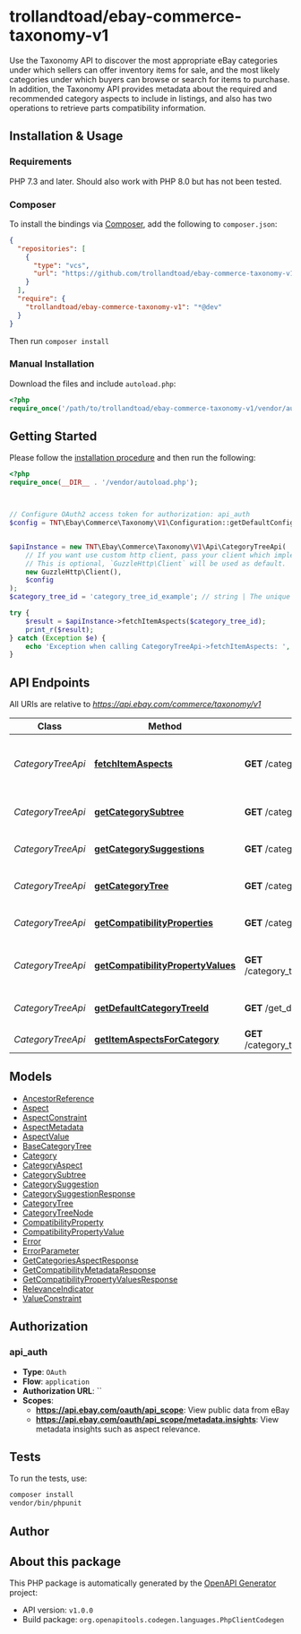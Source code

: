 # trollandtoad/ebay-commerce-taxonomy-v1

Use the Taxonomy API to discover the most appropriate eBay categories under which sellers can offer inventory items for sale, and the most likely categories under which buyers can browse or search for items to purchase. In addition, the Taxonomy API provides metadata about the required and recommended category aspects to include in listings, and also has two operations to retrieve parts compatibility information.


## Installation & Usage

### Requirements

PHP 7.3 and later.
Should also work with PHP 8.0 but has not been tested.

### Composer

To install the bindings via [Composer](https://getcomposer.org/), add the following to `composer.json`:

```json
{
  "repositories": [
    {
      "type": "vcs",
      "url": "https://github.com/trollandtoad/ebay-commerce-taxonomy-v1.git"
    }
  ],
  "require": {
    "trollandtoad/ebay-commerce-taxonomy-v1": "*@dev"
  }
}
```

Then run `composer install`

### Manual Installation

Download the files and include `autoload.php`:

```php
<?php
require_once('/path/to/trollandtoad/ebay-commerce-taxonomy-v1/vendor/autoload.php');
```

## Getting Started

Please follow the [installation procedure](#installation--usage) and then run the following:

```php
<?php
require_once(__DIR__ . '/vendor/autoload.php');



// Configure OAuth2 access token for authorization: api_auth
$config = TNT\Ebay\Commerce\Taxonomy\V1\Configuration::getDefaultConfiguration()->setAccessToken('YOUR_ACCESS_TOKEN');


$apiInstance = new TNT\Ebay\Commerce\Taxonomy\V1\Api\CategoryTreeApi(
    // If you want use custom http client, pass your client which implements `GuzzleHttp\ClientInterface`.
    // This is optional, `GuzzleHttp\Client` will be used as default.
    new GuzzleHttp\Client(),
    $config
);
$category_tree_id = 'category_tree_id_example'; // string | The unique identifier of the eBay category tree being requested.

try {
    $result = $apiInstance->fetchItemAspects($category_tree_id);
    print_r($result);
} catch (Exception $e) {
    echo 'Exception when calling CategoryTreeApi->fetchItemAspects: ', $e->getMessage(), PHP_EOL;
}

```

## API Endpoints

All URIs are relative to *https://api.ebay.com/commerce/taxonomy/v1*

Class | Method | HTTP request | Description
------------ | ------------- | ------------- | -------------
*CategoryTreeApi* | [**fetchItemAspects**](docs/Api/CategoryTreeApi.md#fetchitemaspects) | **GET** /category_tree/{category_tree_id}/fetch_item_aspects | Get Aspects for All Leaf Categories in a Marketplace
*CategoryTreeApi* | [**getCategorySubtree**](docs/Api/CategoryTreeApi.md#getcategorysubtree) | **GET** /category_tree/{category_tree_id}/get_category_subtree | Get a Category Subtree
*CategoryTreeApi* | [**getCategorySuggestions**](docs/Api/CategoryTreeApi.md#getcategorysuggestions) | **GET** /category_tree/{category_tree_id}/get_category_suggestions | Get Suggested Categories
*CategoryTreeApi* | [**getCategoryTree**](docs/Api/CategoryTreeApi.md#getcategorytree) | **GET** /category_tree/{category_tree_id} | Get a Category Tree
*CategoryTreeApi* | [**getCompatibilityProperties**](docs/Api/CategoryTreeApi.md#getcompatibilityproperties) | **GET** /category_tree/{category_tree_id}/get_compatibility_properties | Get Compatibility Properties
*CategoryTreeApi* | [**getCompatibilityPropertyValues**](docs/Api/CategoryTreeApi.md#getcompatibilitypropertyvalues) | **GET** /category_tree/{category_tree_id}/get_compatibility_property_values | Get Compatibility Property Values
*CategoryTreeApi* | [**getDefaultCategoryTreeId**](docs/Api/CategoryTreeApi.md#getdefaultcategorytreeid) | **GET** /get_default_category_tree_id | Get a Default Category Tree ID
*CategoryTreeApi* | [**getItemAspectsForCategory**](docs/Api/CategoryTreeApi.md#getitemaspectsforcategory) | **GET** /category_tree/{category_tree_id}/get_item_aspects_for_category | 

## Models

- [AncestorReference](docs/Model/AncestorReference.md)
- [Aspect](docs/Model/Aspect.md)
- [AspectConstraint](docs/Model/AspectConstraint.md)
- [AspectMetadata](docs/Model/AspectMetadata.md)
- [AspectValue](docs/Model/AspectValue.md)
- [BaseCategoryTree](docs/Model/BaseCategoryTree.md)
- [Category](docs/Model/Category.md)
- [CategoryAspect](docs/Model/CategoryAspect.md)
- [CategorySubtree](docs/Model/CategorySubtree.md)
- [CategorySuggestion](docs/Model/CategorySuggestion.md)
- [CategorySuggestionResponse](docs/Model/CategorySuggestionResponse.md)
- [CategoryTree](docs/Model/CategoryTree.md)
- [CategoryTreeNode](docs/Model/CategoryTreeNode.md)
- [CompatibilityProperty](docs/Model/CompatibilityProperty.md)
- [CompatibilityPropertyValue](docs/Model/CompatibilityPropertyValue.md)
- [Error](docs/Model/Error.md)
- [ErrorParameter](docs/Model/ErrorParameter.md)
- [GetCategoriesAspectResponse](docs/Model/GetCategoriesAspectResponse.md)
- [GetCompatibilityMetadataResponse](docs/Model/GetCompatibilityMetadataResponse.md)
- [GetCompatibilityPropertyValuesResponse](docs/Model/GetCompatibilityPropertyValuesResponse.md)
- [RelevanceIndicator](docs/Model/RelevanceIndicator.md)
- [ValueConstraint](docs/Model/ValueConstraint.md)

## Authorization

### api_auth

- **Type**: `OAuth`
- **Flow**: `application`
- **Authorization URL**: ``
- **Scopes**: 
    - **https://api.ebay.com/oauth/api_scope**: View public data from eBay
    - **https://api.ebay.com/oauth/api_scope/metadata.insights**: View metadata insights such as aspect relevance.

## Tests

To run the tests, use:

```bash
composer install
vendor/bin/phpunit
```

## Author



## About this package

This PHP package is automatically generated by the [OpenAPI Generator](https://openapi-generator.tech) project:

- API version: `v1.0.0`
- Build package: `org.openapitools.codegen.languages.PhpClientCodegen`
